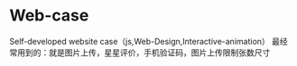 # Web-case
Self-developed website case（js,Web-Design,Interactive-animation）
最经常用到的：就是图片上传，星星评价，手机验证码，图片上传限制张数尺寸
